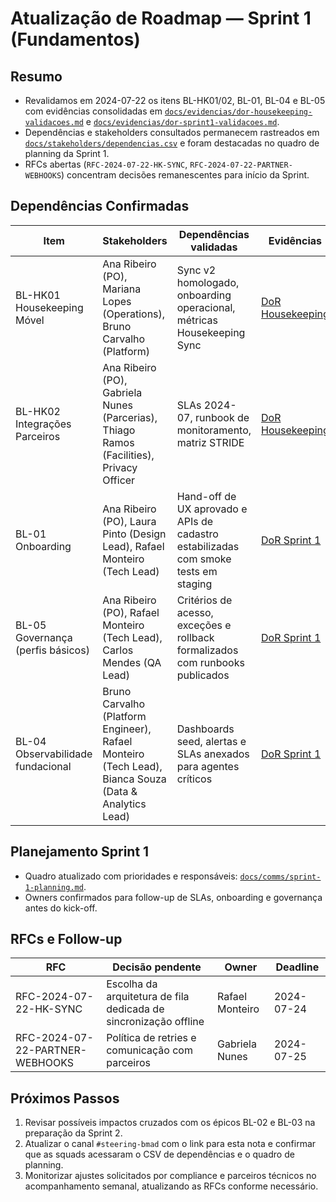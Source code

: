 # Atualização de Roadmap — Sprint 1 (Fundamentos)

## Resumo
- Revalidamos em 2024-07-22 os itens BL-HK01/02, BL-01, BL-04 e BL-05 com evidências consolidadas em [`docs/evidencias/dor-housekeeping-validacoes.md`](../evidencias/dor-housekeeping-validacoes.md) e [`docs/evidencias/dor-sprint1-validacoes.md`](../evidencias/dor-sprint1-validacoes.md).
- Dependências e stakeholders consultados permanecem rastreados em [`docs/stakeholders/dependencias.csv`](../stakeholders/dependencias.csv) e foram destacadas no quadro de planning da Sprint 1.
- RFCs abertas (`RFC-2024-07-22-HK-SYNC`, `RFC-2024-07-22-PARTNER-WEBHOOKS`) concentram decisões remanescentes para início da Sprint.

## Dependências Confirmadas
| Item | Stakeholders | Dependências validadas | Evidências |
| --- | --- | --- | --- |
| BL-HK01 Housekeeping Móvel | Ana Ribeiro (PO), Mariana Lopes (Operations), Bruno Carvalho (Platform) | Sync v2 homologado, onboarding operacional, métricas Housekeeping Sync | [DoR Housekeeping](../evidencias/dor-housekeeping-validacoes.md#bl-hk01-housekeeping-movel) |
| BL-HK02 Integrações Parceiros | Ana Ribeiro (PO), Gabriela Nunes (Parcerias), Thiago Ramos (Facilities), Privacy Officer | SLAs 2024-07, runbook de monitoramento, matriz STRIDE | [DoR Housekeeping](../evidencias/dor-housekeeping-validacoes.md#bl-hk02-integracoes-housekeeping-parceiros) |
| BL-01 Onboarding | Ana Ribeiro (PO), Laura Pinto (Design Lead), Rafael Monteiro (Tech Lead) | Hand-off de UX aprovado e APIs de cadastro estabilizadas com smoke tests em staging | [DoR Sprint 1](../evidencias/dor-sprint1-validacoes.md#bl-01-onboarding) |
| BL-05 Governança (perfis básicos) | Ana Ribeiro (PO), Rafael Monteiro (Tech Lead), Carlos Mendes (QA Lead) | Critérios de acesso, exceções e rollback formalizados com runbooks publicados | [DoR Sprint 1](../evidencias/dor-sprint1-validacoes.md#bl-05-governança-perfis-básicos) |
| BL-04 Observabilidade fundacional | Bruno Carvalho (Platform Engineer), Rafael Monteiro (Tech Lead), Bianca Souza (Data & Analytics Lead) | Dashboards seed, alertas e SLAs anexados para agentes críticos | [DoR Sprint 1](../evidencias/dor-sprint1-validacoes.md#bl-04-observabilidade-fundacional) |

## Planejamento Sprint 1
- Quadro atualizado com prioridades e responsáveis: [`docs/comms/sprint-1-planning.md`](sprint-1-planning.md).
- Owners confirmados para follow-up de SLAs, onboarding e governança antes do kick-off.

## RFCs e Follow-up
| RFC | Decisão pendente | Owner | Deadline |
| --- | ---------------- | ----- | -------- |
| RFC-2024-07-22-HK-SYNC | Escolha da arquitetura de fila dedicada de sincronização offline | Rafael Monteiro | 2024-07-24 |
| RFC-2024-07-22-PARTNER-WEBHOOKS | Política de retries e comunicação com parceiros | Gabriela Nunes | 2024-07-25 |

## Próximos Passos
1. Revisar possíveis impactos cruzados com os épicos BL-02 e BL-03 na preparação da Sprint 2.
2. Atualizar o canal `#steering-bmad` com o link para esta nota e confirmar que as squads acessaram o CSV de dependências e o quadro de planning.
3. Monitorizar ajustes solicitados por compliance e parceiros técnicos no acompanhamento semanal, atualizando as RFCs conforme necessário.
